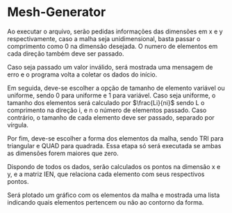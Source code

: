# Mesh-Generator
Ao executar o arquivo, serão pedidas informações das dimensões em x e y respectivamente, caso a malha seja unidimensional, basta passar o comprimento como 0 na dimensão desejada. O numero de elementos em cada direção também deve ser passado.

Caso seja passado um valor inválido, será mostrada uma mensagem de erro e o programa volta a coletar os dados do início.

Em seguida, deve-se escolher a opção de tamanho de elemento variável ou uniforme, sendo 0 para uniforme e 1 para variável. Caso seja uniforme, o tamanho dos elementos será calculado por $\frac{Li}{ni}$ sendo L o comprimento na direção i, e n o número de elementos passado. Caso contrário, o tamanho de cada elemento deve ser passado, separado por vírgula.

Por fim, deve-se escolher a forma dos elementos da malha, sendo TRI para triangular e QUAD para quadrada. Essa etapa só será executada se ambas as dimensões forem maiores que zero. 

Dispondo de todos os dados, serão calculados os pontos na dimensão x e y, e a matriz IEN, que relaciona cada elemento com seus respectivos pontos. 

Será plotado um gráfico com os elementos da malha e mostrada uma lista indicando quais elementos pertencem ou não ao contorno da forma.
